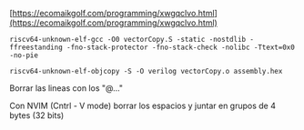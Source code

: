 [https://ecomaikgolf.com/programming/xwgqclvo.html](https://ecomaikgolf.com/programming/xwgqclvo.html)

```
riscv64-unknown-elf-gcc -O0 vectorCopy.S -static -nostdlib -ffreestanding -fno-stack-protector -fno-stack-check -nolibc -Ttext=0x0 -no-pie
```

```
riscv64-unknown-elf-objcopy -S -O verilog vectorCopy.o assembly.hex
```

Borrar las lineas con los "@..."

Con NVIM (Cntrl - V mode) borrar los espacios y juntar en grupos de 4 bytes (32 bits)

